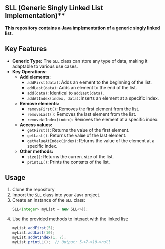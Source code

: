 ## SLL (Generic Singly Linked List Implementation)**

**This repository contains a Java implementation of a generic singly linked list.**

## Key Features

* **Generic Type:** The `SLL` class can store any type of data, making it adaptable to various use cases.
* **Key Operations:**
    - **Add elements:**
        - `addFirst(data)`: Adds an element to the beginning of the list.
        - `addLast(data)`: Adds an element to the end of the list.
        - `add(data)`: Identical to `addLast(data)`.
        - `addAtIndex(index, data)`: Inserts an element at a specific index.
    - **Remove elements:**
        - `removeFirst()`: Removes the first element from the list.
        - `removeLast()`: Removes the last element from the list.
        - `removeAtIndex(index)`: Removes the element at a specific index.
    - **Access values:**
        - `getFirst()`: Returns the value of the first element.
        - `getLast()`: Returns the value of the last element.
        - `getValueAtIndex(index)`: Returns the value of the element at a specific index.
    - **Other methods:**
        - `size()`: Returns the current size of the list.
        - `printLL()`: Prints the contents of the list.

## Usage

1. Clone the repository
2. Import the `SLL` class into your Java project.
3. Create an instance of the `SLL` class:
   ```java
   SLL<Integer> myList = new SLL<>();
   ```
4. Use the provided methods to interact with the linked list:
   ```java
   myList.addFirst(5);
   myList.addLast(10);
   myList.addAtIndex(1, 7);
   myList.printLL();  // Output: 5->7->10->null
   ```
